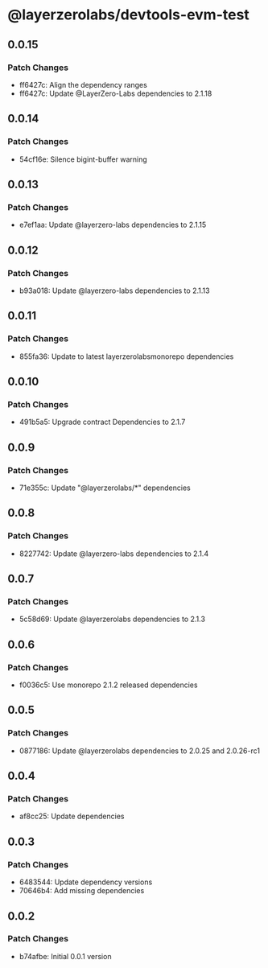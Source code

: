 # @layerzerolabs/devtools-evm-test

## 0.0.15

### Patch Changes

- ff6427c: Align the dependency ranges
- ff6427c: Update @LayerZero-Labs dependencies to 2.1.18

## 0.0.14

### Patch Changes

- 54cf16e: Silence bigint-buffer warning

## 0.0.13

### Patch Changes

- e7ef1aa: Update @layerzero-labs dependencies to 2.1.15

## 0.0.12

### Patch Changes

- b93a018: Update @layerzero-labs dependencies to 2.1.13

## 0.0.11

### Patch Changes

- 855fa36: Update to latest layerzerolabsmonorepo dependencies

## 0.0.10

### Patch Changes

- 491b5a5: Upgrade contract Dependencies to 2.1.7

## 0.0.9

### Patch Changes

- 71e355c: Update "@layerzerolabs/\*" dependencies

## 0.0.8

### Patch Changes

- 8227742: Update @layerzero-labs dependencies to 2.1.4

## 0.0.7

### Patch Changes

- 5c58d69: Update @layerzerolabs dependencies to 2.1.3

## 0.0.6

### Patch Changes

- f0036c5: Use monorepo 2.1.2 released dependencies

## 0.0.5

### Patch Changes

- 0877186: Update @layerzerolabs dependencies to 2.0.25 and 2.0.26-rc1

## 0.0.4

### Patch Changes

- af8cc25: Update dependencies

## 0.0.3

### Patch Changes

- 6483544: Update dependency versions
- 70646b4: Add missing dependencies

## 0.0.2

### Patch Changes

- b74afbe: Initial 0.0.1 version
